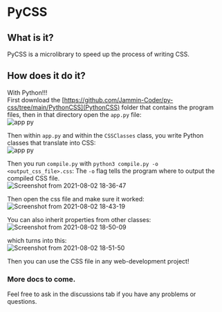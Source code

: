 # PyCSS

## What is it?
PyCSS is a microlibrary to speed up the process of writing CSS.

## How does it do it?
With Python!!!  
First download the [https://github.com/Jammin-Coder/py-css/tree/main/PythonCSS](PythonCSS) folder that contains the program files, then in that directory open the `app.py` file:  
![app py](https://user-images.githubusercontent.com/73239367/127931505-b7f406b5-0938-4926-8906-04a73ef4b2b2.png)  


Then within `app.py` and within the `CSSClasses` class, you write Python classes that translate into CSS:  
![app py](https://user-images.githubusercontent.com/73239367/127931934-d7bebb9b-00b3-45f1-80e1-5ed146d87887.png)  

Then you run `compile.py` with `python3 compile.py -o <output_css_file>.css`: 
The `-o` flag tells the program where to output the compiled CSS file.  
![Screenshot from 2021-08-02 18-36-47](https://user-images.githubusercontent.com/73239367/127932297-4800082d-3c30-42fe-9998-51ce044a0e74.png)  

Then open the css file and make sure it worked:  
![Screenshot from 2021-08-02 18-43-19](https://user-images.githubusercontent.com/73239367/127932710-c9a2e3f5-a143-4b62-9d7c-314edaa5c45f.png)  

You can also inherit properties from other classes:  
![Screenshot from 2021-08-02 18-50-09](https://user-images.githubusercontent.com/73239367/127933203-d41b1713-e83d-4f3e-9e5b-b46d183adba1.png)  

which turns into this:  
![Screenshot from 2021-08-02 18-51-50](https://user-images.githubusercontent.com/73239367/127933335-3d9248b9-f6ec-46bb-8dc8-eca21054fb3f.png)


Then you can use the CSS file in any web-development project!


### More docs to come.
Feel free to ask in the discussions tab if you have any problems or questions.
